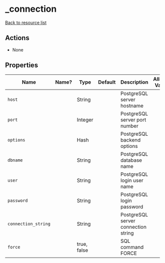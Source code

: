 # _connection

[Back to resource list](../README.md#resources)

## Actions

- None

## Properties

| Name                | Name? | Type        | Default | Description                         | Allowed Values |
| ------------------- | ----- | ----------- | ------- | ----------------------------------- | -------------- |
| `host`              |       | String      |         | PostgreSQL server hostname          |                |
| `port`              |       | Integer     |         | PostgreSQL server port number       |                |
| `options`           |       | Hash        |         | PostgreSQL backend options          |                |
| `dbname`            |       | String      |         | PostgreSQL database name            |                |
| `user`              |       | String      |         | PostgreSQL login user name          |                |
| `password`          |       | String      |         | PostgreSQL login password           |                |
| `connection_string` |       | String      |         | PostgreSQL server connection string |                |
| `force`             |       | true, false |         | SQL command FORCE                   |                |

